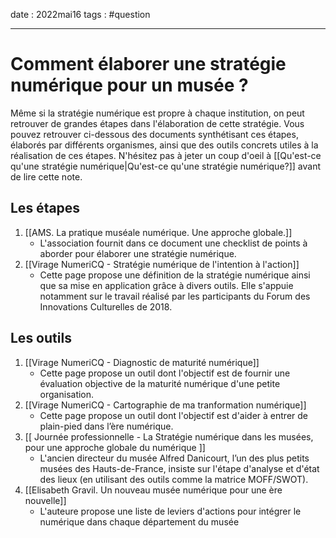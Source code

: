 date : 2022mai16
tags : #question

---------
# Comment élaborer une stratégie numérique pour un musée ?
Même si la stratégie numérique est propre à chaque institution, on peut retrouver de grandes étapes dans l'élaboration de cette stratégie. Vous pouvez retrouver ci-dessous des documents synthétisant ces étapes, élaborés par différents organismes, ainsi que des outils concrets utiles à la réalisation de ces étapes.
N'hésitez pas à jeter un coup d'oeil à [[Qu'est-ce qu'une stratégie numérique|Qu'est-ce qu'une stratégie numérique?]] avant de lire cette note.  

## Les étapes 
1. [[AMS. La pratique muséale numérique. Une approche globale.]]
	- L'association fournit dans ce document une checklist de points à aborder pour élaborer une stratégie numérique. 
2. [[Virage NumeriCQ - Stratégie numérique de l'intention à l'action]]
	- Cette page propose une définition de la stratégie numérique ainsi que sa mise en application grâce à divers outils. Elle s'appuie notamment sur le travail réalisé par les participants du Forum des Innovations Culturelles de 2018. 


## Les outils
1. [[Virage NumeriCQ - Diagnostic de maturité numérique]]
	- Cette page propose un outil dont l'objectif est de fournir une évaluation objective de la maturité numérique d'une petite organisation.  
2. [[Virage NumeriCQ - Cartographie de ma tranformation numérique]]
	- Cette page propose un outil dont l'objectif est d'aider à entrer de plain-pied dans l’ère numérique. 
3. [[ Journée professionnelle - La Stratégie numérique dans les musées, pour une approche globale du numérique ]] 
	- L'ancien directeur du musée Alfred Danicourt, l’un des plus petits musées des Hauts-de-France, insiste sur l'étape d'analyse et d'état des lieux (en utilisant des outils comme la matrice MOFF/SWOT). 
4. [[Elisabeth Gravil. Un nouveau musée numérique pour une ère nouvelle]]
	- L'auteure propose une liste de leviers d'actions pour intégrer le numérique dans chaque département du musée
